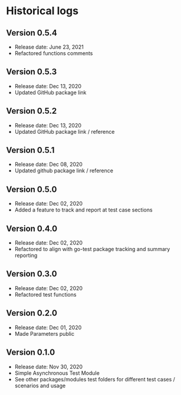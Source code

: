 # Historical logs

## Version 0.5.4

- Release date: June 23, 2021
- Refactored functions comments


## Version 0.5.3

- Release date: Dec 13, 2020
- Updated GitHub package link

## Version 0.5.2

- Release date: Dec 13, 2020
- Updated GitHub package link / reference

## Version 0.5.1

- Release date: Dec 08, 2020
- Updated github package link / reference

## Version 0.5.0

- Release date: Dec 02, 2020
- Added a feature to track and report at test case sections

## Version 0.4.0

- Release date: Dec 02, 2020
- Refactored to align with go-test package tracking and summary reporting

## Version 0.3.0

- Release date: Dec 02, 2020
- Refactored test functions

## Version 0.2.0

- Release date: Dec 01, 2020
- Made Parameters public

## Version 0.1.0

- Release date: Nov 30, 2020
- Simple Asynchronous Test Module 
- See other packages/modules test folders for different test cases / scenarios and usage
